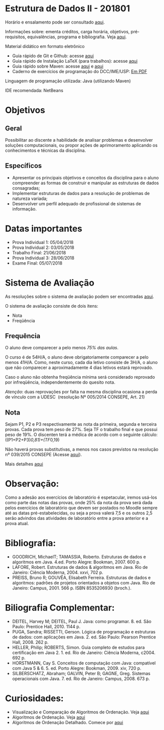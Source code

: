 # Estrutura de Dados II - 201801

Horário e ensalamento pode ser consultado [aqui](http://www.ceplan.udesc.br/arquivos/id_submenu/768/horario_2018_1.pdf).

Informações sobre: ementa créditos, carga horária, objetivos, pré-requisitos, equivalências, programa e bibliografia. Veja [aqui](http://www.ceplan.udesc.br/?id=757).

Material didático em formato eletrônico
- Guia rápido de Git e Github: acesse [aqui](https://tableless.com.br/tudo-que-voce-queria-saber-sobre-git-e-github-mas-tinha-vergonha-de-perguntar/)
- Guia rápido de Instalação LaTeX (para trabalhos): acesse [aqui](http://www.ceplan.udesc.br/arquivos/id_submenu/499/instalacao_miktex_texstudio_w.pdf)
- Guia rápido sobre Maven: acesse [aqui](http://blog.caelum.com.br/processo-de-build-com-o-maven/) e [aqui](http://www.obomprogramador.com/2014/06/curso-maven-pro-licao-1-odeio-maven.html)
- Caderno de exercícios de programação do DCC/IME/USP: [Em PDF](https://www.ime.usp.br/~macmulti/caderno-exercicios-versao2005.pdf)

Linguagem de programação utilizada: Java (utilizando Maven)

IDE recomendada: NetBeans

# Objetivos
## Geral 
Possibilitar ao discente a habilidade de analisar problemas e desenvolver soluções computacionais, ou propor ações de aprimoramento aplicando os conhecimentos e técnicas da disciplina.

## Específicos
- Apresentar os principais objetivos e conceitos da disciplina para o aluno compreender as formas de construir e manipular as estruturas de dados consagradas;
- Implementar estruturas de dados para a resolução de problemas de natureza variada;
- Desenvolver um perfil adequado de profissional de sistemas de informação.

# Datas importantes
- Prova Individual 1: 05/04/2018
- Prova Individual 2: 03/05/2018
- Trabalho Final: 21/06/2018
- Prova Individual 3: 28/06/2018
- Exame Final: 05/07/2018

# Sistema de Avaliação

As resoluções sobre o sistema de avaliação podem ser encontradas [aqui](http://www.ceplan.udesc.br/?id=168).

O sistema de avaliação consiste de dois itens:
- Nota
- Freqüência

## Frequência 

O aluno deve comparecer a pelo menos *75% das aulas*.

O curso é de 54H/A, o aluno deve obrigatoriamente comparecer a pelo menos 41H/A. Como, neste curso, cada dia letivo consiste de 3H/A, o aluno que não comparecer a aproximadamente 4 dias letivos estará reprovado.

Caso o aluno não obtenha freqüência mínima será considerado reprovado por infreqüência, independentemente do quesito nota. 

*Atenção*: duas reprovações por falta na mesma disciplina ocasiona a perda de vínculo com a UDESC  (resolução Nº 005/2014 CONSEPE, Art. 21) 

## Nota

Sejam P1, P2 e P3 respectivamente as nota da primeira, segunda e terceira provas. Cada prova tem peso de 27\%. Seja TF o trabalho final e que possui peso de 19%.
O discenten terá a médica de acordo com o seguinte cálculo: ((P1+P2+P3)*0,81)+(TF*0,19)

Não haverá provas substitutivas, a menos nos casos previstos na resolução nº 039/2015 CONSEPE (Acesse [aqui](http://www.ceplan.udesc.br/arquivos/id_submenu/168/039_2015_cpe.pdf)).

Mais detalhes [aqui](http://www.ceplan.udesc.br/?id=397)

# Observação:
Como a adesão aos exercícios de laboratório é espetacular, iremos usá-los como parte das notas das provas, onde 25% da nota da prova será dada pelos exercícios de laboratório que devem ser postados no Moodle sempre até as datas pré-estabelecidas, ou seja a prova valerá 7,5 e os outros 2,5 serão advindos das atividades de laboratório entre a prova anterior e a prova atual.

# Bibliografia:
- GOODRICH, MichaelT; TAMASSIA, Roberto. Estruturas de dados e algoritmos em Java. 4.ed. Porto Alegre: Bookman, 2007. 600 p. 
- LAFORE, Robert. Estruturas de dados & algoritmos em Java. Rio de Janeiro: Ciência Moderna, 2004. xxvi, 702 p.
- PREISS, Bruno R; GOUVÊA, Elisabeth Ferreira. Estruturas de dados e algoritmos: padrões de projetos orientados a objetos com Java. Rio de Janeiro: Campus, 2001. 566 p. ISBN 8535206930 (broch.).

# Biliografia Complementar:
- DEITEL, Harvey M; DEITEL, Paul J. Java: como programar. 8. ed. São Paulo: Prentice Hall, 2010. 1144 p.
- PUGA, Sandra; RISSETTI, Gerson. Lógica de programação e estruturas de dados: com aplicações em Java. 2. ed. São Paulo: Pearson Prentice Hall, 2008. 262 p.
- HELLER, Philip; ROBERTS, Simon. Guia completo de estudos para certificação em Java 2. 1. ed. Rio de Janeiro: Ciência Moderna, c2004. 692 p.
- HORSTMANN, Cay S. Conceitos de computação com Java: compatível com Java 5 & 6. 5. ed. Porto Alegre: Bookman, 2009. xiv, 720 p.
- SILBERSCHATZ, Abraham; GALVIN, Peter B; GAGNE, Greg. Sistemas operacionais com Java. 7. ed. Rio de Janeiro: Campus, 2008. 673 p.

# Curiosidades:
- Visualização e Comparação de Algoritmos de Ordenação. Veja [aqui](https://youtu.be/ZZuD6iUe3Pc)
- Algoritmos de Ordenação. Veja [aqui](https://youtu.be/INHF_5RIxTE)
- Algoritmos de Ordenação Detalhado. Comece por [aqui](https://youtu.be/P00xJgWzz2c)
